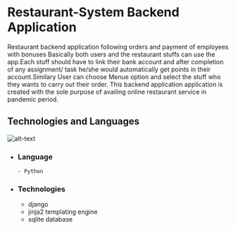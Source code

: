 # Restaurant-System Backend Application
Restaurant backend  application following orders and payment of employees with bonuses
Basically both users and the restaurant stuffs can use the app.Each stuff should have to link their bank account and after completion of any assignment/ task he/she would automatically get points in their account.Similary User can choose Menue option and select the stuff who they wants to carry out their order.
    This backend application application is created with the sole purpose of availing online restaurant service in pandemic period.

## Technologies and Languages
![alt-text](https://encrypted-tbn0.gstatic.com/images?q=tbn:ANd9GcQdVHp3tFa21ZVNvtfxgQaHKllXxCyS7GcMzQ&usqp=CAU)

- ### Language
      - Python
- ### Technologies
    - django
    - jinja2 templating engine
    - sqlite database
     
